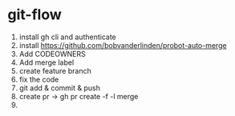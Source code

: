 # git-flow

1. install gh cli and authenticate
1. install https://github.com/bobvanderlinden/probot-auto-merge
1. Add CODEOWNERS
1. Add merge label
1. create feature branch
1. fix the code
1. git add & commit & push
1. create pr -> gh pr create -f -l merge
1.
